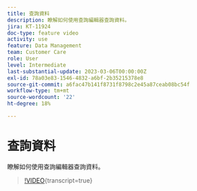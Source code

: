 ```yaml
---
title: 查詢資料
description: 瞭解如何使用查詢編輯器查詢資料。
jira: KT-11924
doc-type: feature video
activity: use
feature: Data Management
team: Customer Care
role: User
level: Intermediate
last-substantial-update: 2023-03-06T00:00:00Z
exl-id: 78a03e83-1546-4832-a6bf-2b35215378e8
source-git-commit: a6fac47b141f8731f8798c2e45a87ceab08bc54f
workflow-type: tm+mt
source-wordcount: '22'
ht-degree: 18%

---
```


# 查詢資料

瞭解如何使用查詢編輯器查詢資料。

>[!VIDEO](https://video.tv.adobe.com/v/3447881?quality=12&learn=on&captions=chi_hant){transcript=true}

